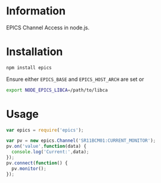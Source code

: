 # Information

EPICS Channel Access in node.js.

# Installation

```bash
npm install epics
```

Ensure either `EPICS_BASE` and `EPICS_HOST_ARCH` are set or
```bash
export NODE_EPICS_LIBCA=/path/to/libca
```

# Usage

```javascript
var epics = require('epics');

var pv = new epics.Channel('SR11BCM01:CURRENT_MONITOR');
pv.on('value',function(data) {
  console.log('Current:',data);
});
pv.connect(function() {
  pv.monitor();
});
```

